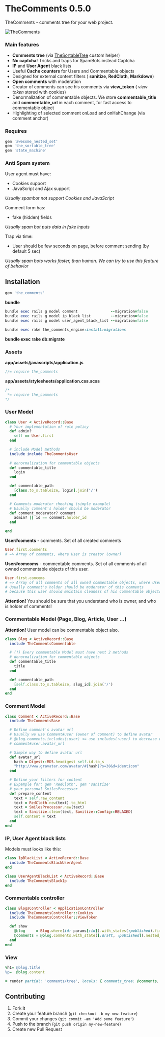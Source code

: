 # TheComments 0.5.0

TheComments - comments tree for your web project.

![TheComments](https://raw.github.com/open-cook/the_comments/master/the_comments.jpg)

### Main features

* **Comments tree** (via [TheSortableTree](https://github.com/the-teacher/the_sortable_tree) custom helper)
* **No captcha!** Tricks and traps for SpamBots instead Captcha
* **IP** and **User Agent** black lists
* Useful **Cache counters** for Users and Commentable objects
* Designed for external content filters ( **sanitize**, **RedCloth**, **Markdown**)
* **Open comments** with moderation
* Creator of comments can see his comments via **view_token** ( _view token_ stored with cookies)
* Denormalization of commentable objects. We store **commentable_title** and **commentable_url** in each comment, for fast access to commentable object
* Highlighting of selected comment onLoad and onHahChange (via comment anchor)

### Requires

```ruby
gem 'awesome_nested_set'
gem 'the_sortable_tree'
gem 'state_machine'
```

### Anti Spam system

User agent must have:

* Cookies support
* JavaScript and Ajax support

_Usually spambot not support Cookies and JavaScript_

Comment form has:

* fake (hidden) fields

_Usually spam bot puts data in fake inputs_

Trap via time:

* User should be few seconds on page, before comment sending (by default 5 sec)

_Usually spam bots works faster, than human. We can try to use this feature of behavior_

## Installation

```ruby
gem 'the_comments'
```

**bundle**

```ruby
bundle exec rails g model comment               --migration=false
bundle exec rails g model ip_black_list         --migration=false
bundle exec rails g model user_agent_black_list --migration=false

bundle exec rake the_comments_engine:install:migrations
```

**bundle exec rake db:migrate**

### Assets

**app/assets/javascripts/application.js**

```js
//= require the_comments
```

**app/assets/stylesheets/application.css.scss**

```css
/*
 *= require the_comments
*/
```

### User Model

```ruby
class User < ActiveRecord::Base
  # Your implementation of role policy
  def admin?
    self == User.first
  end

  # include Model methods
  include include TheCommentsUser
  
  # denormalization for commentable objects
  def commentable_title
    login
  end

  def commentable_path
    [class.to_s.tableize, login].join('/')
  end

  # Comments moderator checking (simple example)
  # Usually comment's holder should be moderator
  def comment_moderator? comment
    admin? || id == comment.holder_id
  end

end
```

**User#coments** - comments. Set of all created comments

```ruby
User.first.comments
# => Array of comments, where User is creator (owner)
```

**User#comcoms** - commentable comments. Set of all comments of all owned commentable objects of this user.

```ruby
User.first.comcoms
# => Array of all comments of all owned commentable objects, where User is holder
# Usually comment's holder should be moderator of this comments
# because this user should maintain cleaness of his commentable objects
```

**Attention!** You should be sure that you understand who is owner, and who is holder of comments!

### Commentable Model (Page, Blog, Article, User ...)

**Attention!** User model can be commentable object also.

```ruby
class Blog < ActiveRecord::Base
  include TheCommentsCommentable

  # (!) Every commentable Model must have next 2 methods
  # denormalization for commentable objects
  def commentable_title
    title
  end

  def commentable_path
    [self.class.to_s.tableize, slug_id].join('/')
  end
end
```

### Comment Model

```ruby
class Comment < ActiveRecord::Base
  include TheCommentsBase

  # Define comment's avatar url
  # Usually we use Comment#user (owner of comment) to define avatar
  # @blog.comments.includes(:user) <= use includes(:user) to decrease queries count
  # comment#user.avatar_url

  # Simple way to define avatar url
  def avatar_url
    hash = Digest::MD5.hexdigest self.id.to_s
    "http://www.gravatar.com/avatar/#{hash}?s=30&d=identicon"
  end

  # Define your filters for content
  # Expample for: gem 'RedCloth', gem 'sanitize'
  # your personal SmilesProcessor
  def prepare_content
    text = self.raw_content
    text = RedCloth.new(text).to_html
    text = SmilesProcessor.new(text)
    text = Sanitize.clean(text, Sanitize::Config::RELAXED)
    self.content = text
  end
end
```

### IP, User Agent black lists

Models must looks like this:

```ruby
class IpBlackList < ActiveRecord::Base
  include TheCommentsBlackUserAgent
end

class UserAgentBlackList < ActiveRecord::Base
  include TheCommentsBlackIp
end
```

### Commentable controller

```ruby
class BlogsController < ApplicationController
  include TheCommentsController::Cookies
  include TheCommentsController::ViewToken

  def show
    @blog     = Blog.where(id: params[:id]).with_states(:published).first
    @comments = @blog.comments.with_state([:draft, :published]).nested_set
  end
end
```

### View

```ruby
%h1= @blog.title
%p=  @blog.content

= render partial: 'comments/tree', locals: { comments_tree: @comments, commentable: @blog }
```

## Contributing

1. Fork it
2. Create your feature branch (`git checkout -b my-new-feature`)
3. Commit your changes (`git commit -am 'Add some feature'`)
4. Push to the branch (`git push origin my-new-feature`)
5. Create new Pull Request